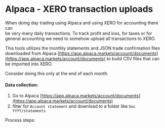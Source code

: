 # Alpaca - XERO transaction uploads
When doing day trading using Alpaca and using XERO for accounting there can  
be very many daily transactions. To track profit and loss, for taxes or for general 
accounting we need to somehow upload all transactions to XERO.

This tools utilizes the monthly statements and JSON trade confirmation files downloaded 
from Alpaca [https://app.alpaca.markets/account/documents](https://app.alpaca.markets/account/documents)
to build CSV files that can be imported into XERO.

Consider doing this only at the end of each month.

#### Data collection:
1. Go to Alpaca [https://app.alpaca.markets/account/documents](https://app.alpaca.markets/account/documents)
2. filter for `Account statement` and download to a folder like `Doc YYYY/statements`

Process steps:
